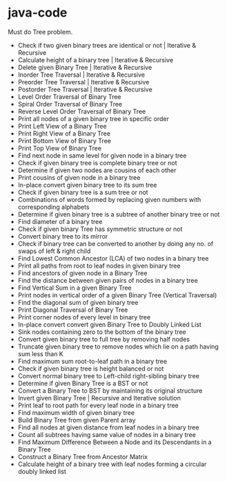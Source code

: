 # java-code

Must do Tree problem.

* Check if two given binary trees are identical or not | Iterative & Recursive
* Calculate height of a binary tree | Iterative & Recursive
* Delete given Binary Tree | Iterative & Recursive
* Inorder Tree Traversal | Iterative & Recursive
* Preorder Tree Traversal | Iterative & Recursive
* Postorder Tree Traversal | Iterative & Recursive
* Level Order Traversal of Binary Tree
* Spiral Order Traversal of Binary Tree
* Reverse Level Order Traversal of Binary Tree
* Print all nodes of a given binary tree in specific order
* Print Left View of a Binary Tree
* Print Right View of a Binary Tree
* Print Bottom View of Binary Tree
* Print Top View of Binary Tree
* Find next node in same level for given node in a binary tree
* Check if given binary tree is complete binary tree or not
* Determine if given two nodes are cousins of each other
* Print cousins of given node in a binary tree
* In-place convert given binary tree to its sum tree
* Check if given binary tree is a sum tree or not
* Combinations of words formed by replacing given numbers with corresponding alphabets
* Determine if given binary tree is a subtree of another binary tree or not
* Find diameter of a binary tree
* Check if given binary Tree has symmetric structure or not
* Convert binary tree to its mirror
* Check if binary tree can be converted to another by doing any no. of swaps of left & right child
* Find Lowest Common Ancestor (LCA) of two nodes in a binary tree
* Print all paths from root to leaf nodes in given binary tree
* Find ancestors of given node in a Binary Tree
* Find the distance between given pairs of nodes in a binary tree
* Find Vertical Sum in a given Binary Tree
* Print nodes in vertical order of a given Binary Tree (Vertical Traversal)
* Find the diagonal sum of given binary tree
* Print Diagonal Traversal of Binary Tree
* Print corner nodes of every level in binary tree
* In-place convert convert given Binary Tree to Doubly Linked List
* Sink nodes containing zero to the bottom of the binary tree
* Convert given binary tree to full tree by removing half nodes
* Truncate given binary tree to remove nodes which lie on a path having sum less than K
* Find maximum sum root-to-leaf path in a binary tree
* Check if given binary tree is height balanced or not
* Convert normal binary tree to Left-child right-sibling binary tree
* Determine if given Binary Tree is a BST or not
* Convert a Binary Tree to BST by maintaining its original structure
* Invert given Binary Tree | Recursive and Iterative solution
* Print leaf to root path for every leaf node in a binary tree
* Find maximum width of given binary tree
* Build Binary Tree from given Parent array
* Find all nodes at given distance from leaf nodes in a binary tree
* Count all subtrees having same value of nodes in a binary tree
* Find Maximum Difference Between a Node and its Descendants in a Binary Tree
* Construct a Binary Tree from Ancestor Matrix
* Calculate height of a binary tree with leaf nodes forming a circular doubly linked list

